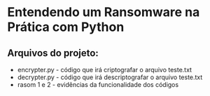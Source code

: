 # Entendendo um Ransomware na Prática com Python


## Arquivos do projeto:

- encrypter.py - código que irá criptografar o arquivo teste.txt
- decrypter.py - código que irá descriptografar o arquivo teste.txt
- rasom 1 e 2 - evidências da funcionalidade dos códigos
